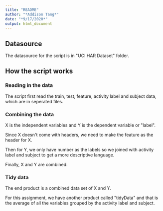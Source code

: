```yaml
---
title: "README"
author: "*Addison Tang*"
date: "*9/17/2020*"
output: html_document
---
```



## Datasource
The datasource for the script is in "UCI HAR Dataset" folder. 


## How the script works

### Reading in the data
The script first read the train, test, feature, activity label and subject data, which are in seperated files. 

### Combining the data
X is the independent variables and  Y is the dependent variable or "label". 

Since X doesn't come with headers, we need to make the feature as the header for X. 

Then for Y, we only have number as the labels so we joined with activity label and subject to get a more descriptive language.

Finally, X and Y are combined.

### Tidy data
The end product is a combined data set of X and Y.

For this assignment, we have another product called "tidyData" and that is the average of all the variables grouped by the activity label and subject.
